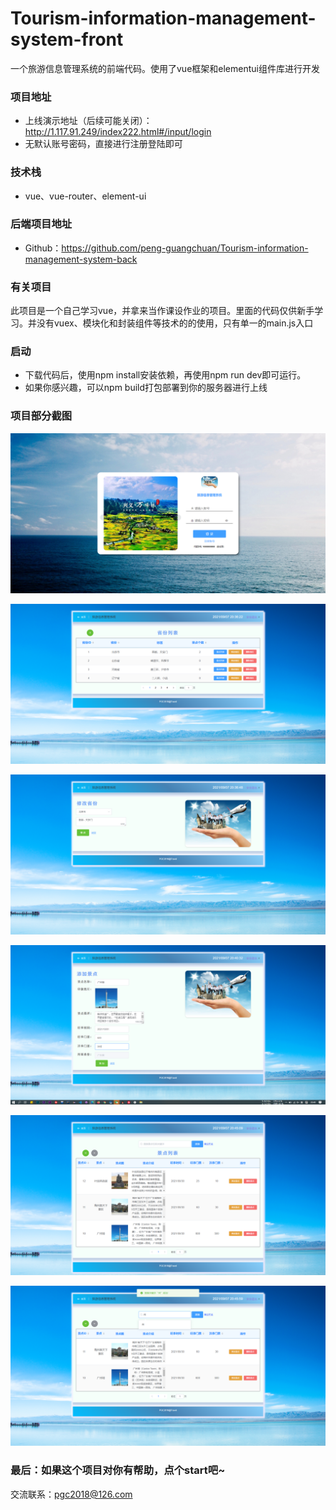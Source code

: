 # Tourism-information-management-system-front

一个旅游信息管理系统的前端代码。使用了vue框架和elementui组件库进行开发

### 项目地址
- 上线演示地址（后续可能关闭）：http://1.117.91.249/index222.html#/input/login
- 无默认账号密码，直接进行注册登陆即可

### 技术栈
- vue、vue-router、element-ui

### 后端项目地址
- Github：https://github.com/peng-guangchuan/Tourism-information-management-system-back
### 有关项目
此项目是一个自己学习vue，并拿来当作课设作业的项目。里面的代码仅供新手学习。并没有vuex、模块化和封装组件等技术的的使用，只有单一的main.js入口

### 启动
- 下载代码后，使用npm install安装依赖，再使用npm run dev即可运行。
- 如果你感兴趣，可以npm build打包部署到你的服务器进行上线

### 项目部分截图
![首页](./static/项目截图/(1).png)

![首页](./static/项目截图/(2).png)

![首页](./static/项目截图/(3).png)

![首页](./static/项目截图/(4).png)

![首页](./static/项目截图/(5).png)

![首页](./static/项目截图/(6).png)

### 最后：如果这个项目对你有帮助，点个start吧~
交流联系：pgc2018@126.com